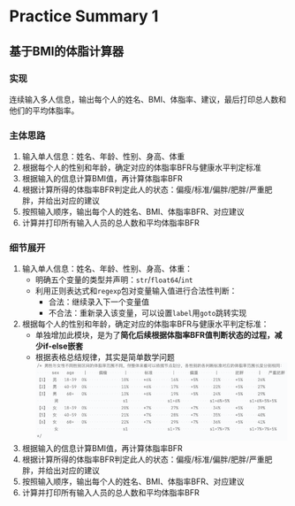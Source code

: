 # Practice Summary 1

## 基于BMI的体脂计算器
### 实现
连续输入多人信息，输出每个人的姓名、BMI、体脂率、建议，最后打印总人数和他们的平均体脂率。
### 主体思路
1. 输入单人信息：姓名、年龄、性别、身高、体重
2. 根据每个人的性别和年龄，确定对应的体脂率BFR与健康水平判定标准
3. 根据输入的信息计算BMI值，再计算体脂率BFR
4. 根据计算所得的体脂率BFR判定此人的状态：偏瘦/标准/偏胖/肥胖/严重肥胖，并给出对应的建议
5. 按照输入顺序，输出每个人的姓名、BMI、体脂率BFR、对应建议
6. 计算并打印所有输入人员的总人数和平均体脂率BFR
### 细节展开
1. 输入单人信息：姓名、年龄、性别、身高、体重：  
   - 明确五个变量的类型并声明：`str`/`float64`/`int`  
   - 利用正则表达式和`regexp`包对变量输入值进行合法性判断：
     - 合法：继续录入下一个变量值
     - 不合法：重新录入该变量，可以设置`label`用`goto`跳转实现  
2. 根据每个人的性别和年龄，确定对应的体脂率BFR与健康水平判定标准：
   - 单独增加此模块，是为了**简化后续根据体脂率BFR值判断状态的过程，减少if-else嵌套**
   - 根据表格总结规律，其实是简单数学问题
   ![img.png](img.png)
3. 根据输入的信息计算BMI值，再计算体脂率BFR
4. 根据计算所得的体脂率BFR判定此人的状态：偏瘦/标准/偏胖/肥胖/严重肥胖，并给出对应的建议
5. 按照输入顺序，输出每个人的姓名、BMI、体脂率BFR、对应建议
6. 计算并打印所有输入人员的总人数和平均体脂率BFR